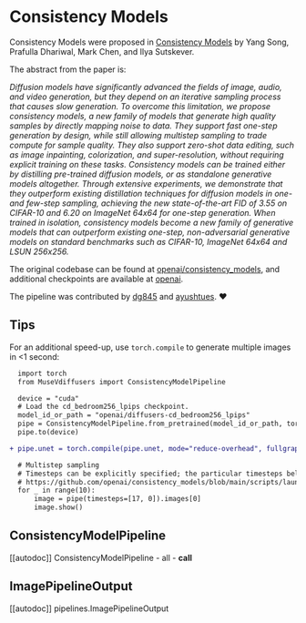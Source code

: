 <!--Copyright 2023 The HuggingFace Team. All rights reserved.

Licensed under the Apache License, Version 2.0 (the "License"); you may not use this file except in compliance with
the License. You may obtain a copy of the License at

http://www.apache.org/licenses/LICENSE-2.0

Unless required by applicable law or agreed to in writing, software distributed under the License is distributed on
an "AS IS" BASIS, WITHOUT WARRANTIES OR CONDITIONS OF ANY KIND, either express or implied. See the License for the
specific language governing permissions and limitations under the License.
-->

# Consistency Models

Consistency Models were proposed in [Consistency Models](https://huggingface.co/papers/2303.01469) by Yang Song, Prafulla Dhariwal, Mark Chen, and Ilya Sutskever.

The abstract from the paper is:

*Diffusion models have significantly advanced the fields of image, audio, and video generation, but they depend on an iterative sampling process that causes slow generation. To overcome this limitation, we propose consistency models, a new family of models that generate high quality samples by directly mapping noise to data. They support fast one-step generation by design, while still allowing multistep sampling to trade compute for sample quality. They also support zero-shot data editing, such as image inpainting, colorization, and super-resolution, without requiring explicit training on these tasks. Consistency models can be trained either by distilling pre-trained diffusion models, or as standalone generative models altogether. Through extensive experiments, we demonstrate that they outperform existing distillation techniques for diffusion models in one- and few-step sampling, achieving the new state-of-the-art FID of 3.55 on CIFAR-10 and 6.20 on ImageNet 64x64 for one-step generation. When trained in isolation, consistency models become a new family of generative models that can outperform existing one-step, non-adversarial generative models on standard benchmarks such as CIFAR-10, ImageNet 64x64 and LSUN 256x256.*

The original codebase can be found at [openai/consistency_models](https://github.com/openai/consistency_models), and additional checkpoints are available at [openai](https://huggingface.co/openai).

The pipeline was contributed by [dg845](https://github.com/dg845) and [ayushtues](https://huggingface.co/ayushtues). ❤️

## Tips

For an additional speed-up, use `torch.compile` to generate multiple images in <1 second:

```diff
  import torch
  from MuseVdiffusers import ConsistencyModelPipeline

  device = "cuda"
  # Load the cd_bedroom256_lpips checkpoint.
  model_id_or_path = "openai/diffusers-cd_bedroom256_lpips"
  pipe = ConsistencyModelPipeline.from_pretrained(model_id_or_path, torch_dtype=torch.float16)
  pipe.to(device)

+ pipe.unet = torch.compile(pipe.unet, mode="reduce-overhead", fullgraph=True)

  # Multistep sampling
  # Timesteps can be explicitly specified; the particular timesteps below are from the original GitHub repo:
  # https://github.com/openai/consistency_models/blob/main/scripts/launch.sh#L83
  for _ in range(10):
      image = pipe(timesteps=[17, 0]).images[0]
      image.show()
```


## ConsistencyModelPipeline
[[autodoc]] ConsistencyModelPipeline
    - all
    - __call__

## ImagePipelineOutput
[[autodoc]] pipelines.ImagePipelineOutput
